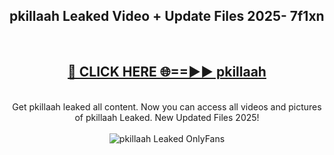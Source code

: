 <h2>pkillaah Leaked Video + Update Files 2025- 7f1xn</h2>
<br>
<div align="center">
<h2><a href="https://libra.edu.pl?pkillaah" rel="nofollow">🔴 CLICK HERE 🌐==►► pkillaah</a></h2>
<br>
Get pkillaah leaked all content. Now you can access all videos and pictures of pkillaah Leaked. New Updated Files 2025!
<br>
<br>
<a href="https://libra.edu.pl?pkillaah" rel="nofollow" data-target="animated-image.originalLink"><img src="https://i.ibb.co.com/WyWwxjT/player-gif2.gif" alt="pkillaah Leaked OnlyFans" style="max-width: 100%; display: inline-block;" data-target="animated-image.originalImage"></a>
</div>
<br>